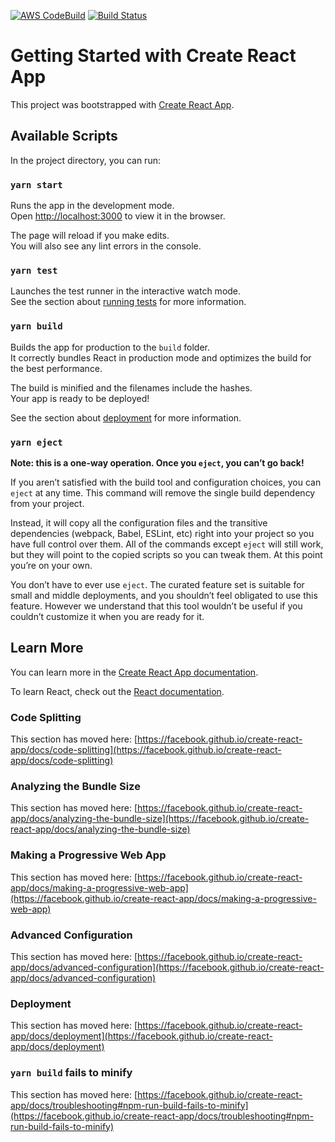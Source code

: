 [![AWS CodeBuild](https://codebuild.ap-east-1.amazonaws.com/badges?uuid=eyJlbmNyeXB0ZWREYXRhIjoiZGVEYmM2ZUw2SC92NEpSK3ltbDgrSFBDOTdDajJxTzFLNWx0TWVPZFB2dEtFNkMzZ0s3d1Q5QUZhSGZSUkozYlVMSjJiVVZUVjc5MG1UcWpsTnZsZS9jPSIsIml2UGFyYW1ldGVyU3BlYyI6IkdrbVBRZ1ZpSjVleDNRc2kiLCJtYXRlcmlhbFNldFNlcmlhbCI6MX0%3D&branch=main)](https://codebuild.ap-east-1.amazonaws.com/badges?uuid=eyJlbmNyeXB0ZWREYXRhIjoiZGVEYmM2ZUw2SC92NEpSK3ltbDgrSFBDOTdDajJxTzFLNWx0TWVPZFB2dEtFNkMzZ0s3d1Q5QUZhSGZSUkozYlVMSjJiVVZUVjc5MG1UcWpsTnZsZS9jPSIsIml2UGFyYW1ldGVyU3BlYyI6IkdrbVBRZ1ZpSjVleDNRc2kiLCJtYXRlcmlhbFNldFNlcmlhbCI6MX0%3D&branch=main)
[![Build Status](https://jenkins.wadeenghoiwa.com/buildStatus/icon?job=Portfolio-Codescan)](https://jenkins.wadeenghoiwa.com/view/Portfolio/job/Portfolio-Codescan/)
# Getting Started with Create React App

This project was bootstrapped with [Create React App](https://github.com/facebook/create-react-app).

## Available Scripts

In the project directory, you can run:

### `yarn start`

Runs the app in the development mode.\
Open [http://localhost:3000](http://localhost:3000) to view it in the browser.

The page will reload if you make edits.\
You will also see any lint errors in the console.

### `yarn test`

Launches the test runner in the interactive watch mode.\
See the section about [running tests](https://facebook.github.io/create-react-app/docs/running-tests) for more information.

### `yarn build`

Builds the app for production to the `build` folder.\
It correctly bundles React in production mode and optimizes the build for the best performance.

The build is minified and the filenames include the hashes.\
Your app is ready to be deployed!

See the section about [deployment](https://facebook.github.io/create-react-app/docs/deployment) for more information.

### `yarn eject`

**Note: this is a one-way operation. Once you `eject`, you can’t go back!**

If you aren’t satisfied with the build tool and configuration choices, you can `eject` at any time. This command will remove the single build dependency from your project.

Instead, it will copy all the configuration files and the transitive dependencies (webpack, Babel, ESLint, etc) right into your project so you have full control over them. All of the commands except `eject` will still work, but they will point to the copied scripts so you can tweak them. At this point you’re on your own.

You don’t have to ever use `eject`. The curated feature set is suitable for small and middle deployments, and you shouldn’t feel obligated to use this feature. However we understand that this tool wouldn’t be useful if you couldn’t customize it when you are ready for it.

## Learn More

You can learn more in the [Create React App documentation](https://facebook.github.io/create-react-app/docs/getting-started).

To learn React, check out the [React documentation](https://reactjs.org/).

### Code Splitting

This section has moved here: [https://facebook.github.io/create-react-app/docs/code-splitting](https://facebook.github.io/create-react-app/docs/code-splitting)

### Analyzing the Bundle Size

This section has moved here: [https://facebook.github.io/create-react-app/docs/analyzing-the-bundle-size](https://facebook.github.io/create-react-app/docs/analyzing-the-bundle-size)

### Making a Progressive Web App

This section has moved here: [https://facebook.github.io/create-react-app/docs/making-a-progressive-web-app](https://facebook.github.io/create-react-app/docs/making-a-progressive-web-app)

### Advanced Configuration

This section has moved here: [https://facebook.github.io/create-react-app/docs/advanced-configuration](https://facebook.github.io/create-react-app/docs/advanced-configuration)

### Deployment

This section has moved here: [https://facebook.github.io/create-react-app/docs/deployment](https://facebook.github.io/create-react-app/docs/deployment)

### `yarn build` fails to minify

This section has moved here: [https://facebook.github.io/create-react-app/docs/troubleshooting#npm-run-build-fails-to-minify](https://facebook.github.io/create-react-app/docs/troubleshooting#npm-run-build-fails-to-minify)
